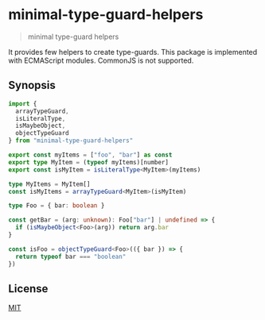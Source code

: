 # minimal-type-guard-helpers

> minimal type-guard helpers

It provides few helpers to create type-guards.
This package is implemented with ECMAScript modules. CommonJS is not supported.

## Synopsis

```ts
import {
  arrayTypeGuard,
  isLiteralType,
  isMaybeObject,
  objectTypeGuard
} from "minimal-type-guard-helpers"

export const myItems = ["foo", "bar"] as const
export type MyItem = (typeof myItems)[number]
export const isMyItem = isLiteralType<MyItem>(myItems)

type MyItems = MyItem[]
const isMyItems = arrayTypeGuard<MyItem>(isMyItem)

type Foo = { bar: boolean }

const getBar = (arg: unknown): Foo["bar"] | undefined => {
  if (isMaybeObject<Foo>(arg)) return arg.bar
}

const isFoo = objectTypeGuard<Foo>(({ bar }) => {
  return typeof bar === "boolean"
})
```

## License

[MIT](https://fibo.github.io/mit-license)

